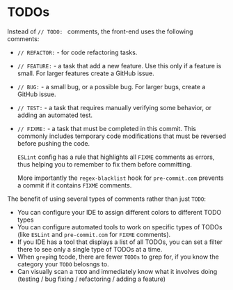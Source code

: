# TODOs

Instead of `// TODO: ` comments, the front-end uses the following comments:

- `// REFACTOR:` - for code refactoring tasks.
- `// FEATURE:` - a task that add a new feature. Use this only if a feature is
  small. For larger features create a GitHub issue.
- `// BUG:` - a small bug, or a possible bug. For larger bugs, create a GitHub
  issue.
- `// TEST:` - a task that requires manually verifying some behavior, or adding
  an automated test.
- `// FIXME:` - a task that must be completed in this commit. This commonly
  includes temporary code modifications that must be reversed before pushing the
  code.

  `ESLint` config has a rule that highlights all `FIXME` comments as errors,
  thus helping you to remember to fix them before committing.

  More importantly the `regex-blacklist` hook for `pre-commit.com` prevents a
  commit if it contains `FIXME` comments.

The benefit of using several types of comments rather than just `TODO`:

- You can configure your IDE to assign different colors to different TODO types
- You can configure automated tools to work on specific types of TODOs (like
  `ESLint` and `pre-commit.com` for `FIXME` comments).
- If you IDE has a tool that displays a list of all TODOs, you can set a filter
  there to see only a single type of TODOs at a time.
- When `grep`ing tcode, there are fewer `TODOs` to grep for, if you know the
  category your `TODO` belosngs to.
- Can visually scan a `TODO` and immediately know what it involves doing
  (testing / bug fixing / refactoring / adding a feature)
